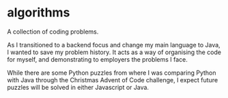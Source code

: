 # algorithms
A collection of coding problems.

As I transitioned to a backend focus and change my main language to Java, I wanted to save my problem history.
It acts as a way of organising the code for myself, and demonstrating to employers the problems I face.

While there are some Python puzzles from where I was comparing Python with Java through the Christmas Advent of Code challenge, I expect future puzzles will be solved in either Javascript or Java.
